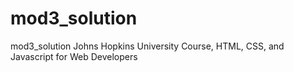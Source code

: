 # mod3_solution
mod3_solution Johns Hopkins University Course, HTML, CSS, and Javascript for Web Developers
